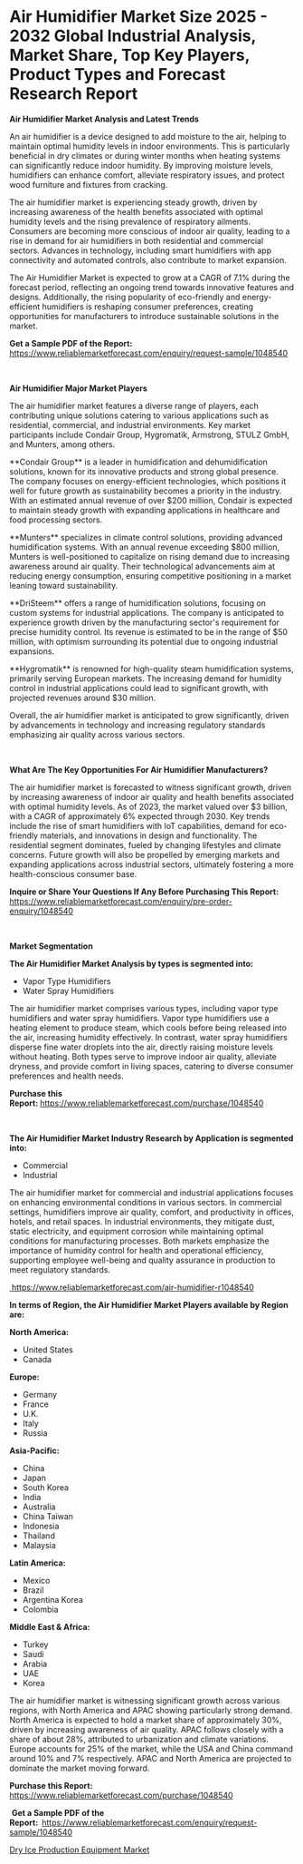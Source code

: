 <p><h1>Air Humidifier Market Size 2025 - 2032 Global Industrial Analysis, Market Share, Top Key Players, Product Types and Forecast Research Report</h1></p><p><strong>Air Humidifier Market Analysis and Latest Trends</strong></p>
<p><p>An air humidifier is a device designed to add moisture to the air, helping to maintain optimal humidity levels in indoor environments. This is particularly beneficial in dry climates or during winter months when heating systems can significantly reduce indoor humidity. By improving moisture levels, humidifiers can enhance comfort, alleviate respiratory issues, and protect wood furniture and fixtures from cracking.</p><p>The air humidifier market is experiencing steady growth, driven by increasing awareness of the health benefits associated with optimal humidity levels and the rising prevalence of respiratory ailments. Consumers are becoming more conscious of indoor air quality, leading to a rise in demand for air humidifiers in both residential and commercial sectors. Advances in technology, including smart humidifiers with app connectivity and automated controls, also contribute to market expansion. </p><p>The Air Humidifier Market is expected to grow at a CAGR of 7.1% during the forecast period, reflecting an ongoing trend towards innovative features and designs. Additionally, the rising popularity of eco-friendly and energy-efficient humidifiers is reshaping consumer preferences, creating opportunities for manufacturers to introduce sustainable solutions in the market.</p></p>
<p><strong>Get a Sample PDF of the Report:&nbsp;</strong> <a href="https://www.reliablemarketforecast.com/enquiry/request-sample/1048540?utm_campaign=1888&utm_medium=2&utm_source=Github&utm_content=ia&utm_term=22022025&utm_id=air-humidifier">https://www.reliablemarketforecast.com/enquiry/request-sample/1048540</a></p>
<p>&nbsp;</p>
<p><strong>Air Humidifier Major Market Players</strong></p>
<p><p>The air humidifier market features a diverse range of players, each contributing unique solutions catering to various applications such as residential, commercial, and industrial environments. Key market participants include Condair Group, Hygromatik, Armstrong, STULZ GmbH, and Munters, among others.</p><p>**Condair Group** is a leader in humidification and dehumidification solutions, known for its innovative products and strong global presence. The company focuses on energy-efficient technologies, which positions it well for future growth as sustainability becomes a priority in the industry. With an estimated annual revenue of over $200 million, Condair is expected to maintain steady growth with expanding applications in healthcare and food processing sectors.</p><p>**Munters** specializes in climate control solutions, providing advanced humidification systems. With an annual revenue exceeding $800 million, Munters is well-positioned to capitalize on rising demand due to increasing awareness around air quality. Their technological advancements aim at reducing energy consumption, ensuring competitive positioning in a market leaning toward sustainability.</p><p>**DriSteem** offers a range of humidification solutions, focusing on custom systems for industrial applications. The company is anticipated to experience growth driven by the manufacturing sector's requirement for precise humidity control. Its revenue is estimated to be in the range of $50 million, with optimism surrounding its potential due to ongoing industrial expansions.</p><p>**Hygromatik** is renowned for high-quality steam humidification systems, primarily serving European markets. The increasing demand for humidity control in industrial applications could lead to significant growth, with projected revenues around $30 million.</p><p>Overall, the air humidifier market is anticipated to grow significantly, driven by advancements in technology and increasing regulatory standards emphasizing air quality across various sectors.</p></p>
<p>&nbsp;</p>
<p><strong>What Are The Key Opportunities For Air Humidifier Manufacturers?</strong></p>
<p><p>The air humidifier market is forecasted to witness significant growth, driven by increasing awareness of indoor air quality and health benefits associated with optimal humidity levels. As of 2023, the market valued over $3 billion, with a CAGR of approximately 6% expected through 2030. Key trends include the rise of smart humidifiers with IoT capabilities, demand for eco-friendly materials, and innovations in design and functionality. The residential segment dominates, fueled by changing lifestyles and climate concerns. Future growth will also be propelled by emerging markets and expanding applications across industrial sectors, ultimately fostering a more health-conscious consumer base.</p></p>
<p><strong>Inquire or Share Your Questions If Any Before Purchasing This Report:</strong> <a href="https://www.reliablemarketforecast.com/enquiry/pre-order-enquiry/1048540?utm_campaign=1888&utm_medium=2&utm_source=Github&utm_content=ia&utm_term=22022025&utm_id=air-humidifier">https://www.reliablemarketforecast.com/enquiry/pre-order-enquiry/1048540</a></p>
<p>&nbsp;</p>
<p><strong>Market Segmentation</strong></p>
<p><strong>The Air Humidifier Market Analysis by types is segmented into:</strong></p>
<p><ul><li>Vapor Type Humidifiers</li><li>Water Spray Humidifiers</li></ul></p>
<p><p>The air humidifier market comprises various types, including vapor type humidifiers and water spray humidifiers. Vapor type humidifiers use a heating element to produce steam, which cools before being released into the air, increasing humidity effectively. In contrast, water spray humidifiers disperse fine water droplets into the air, directly raising moisture levels without heating. Both types serve to improve indoor air quality, alleviate dryness, and provide comfort in living spaces, catering to diverse consumer preferences and health needs.</p></p>
<p><strong>Purchase this Report:&nbsp;</strong><a href="https://www.reliablemarketforecast.com/purchase/1048540?utm_campaign=1888&utm_medium=2&utm_source=Github&utm_content=ia&utm_term=22022025&utm_id=air-humidifier">https://www.reliablemarketforecast.com/purchase/1048540</a></p>
<p>&nbsp;</p>
<p><strong>The Air Humidifier Market Industry Research by Application is segmented into:</strong></p>
<p><ul><li>Commercial</li><li>Industrial</li></ul></p>
<p><p>The air humidifier market for commercial and industrial applications focuses on enhancing environmental conditions in various sectors. In commercial settings, humidifiers improve air quality, comfort, and productivity in offices, hotels, and retail spaces. In industrial environments, they mitigate dust, static electricity, and equipment corrosion while maintaining optimal conditions for manufacturing processes. Both markets emphasize the importance of humidity control for health and operational efficiency, supporting employee well-being and quality assurance in production to meet regulatory standards.</p></p>
<p><a href="https://www.reliablemarketforecast.com/air-humidifier-r1048540?utm_campaign=1888&utm_medium=2&utm_source=Github&utm_content=ia&utm_term=22022025&utm_id=air-humidifier">&nbsp;https://www.reliablemarketforecast.com/air-humidifier-r1048540</a></p>
<p><strong>In terms of Region, the Air Humidifier Market Players available by Region are:</strong></p>
<p>
    <p> <strong> North America: </strong>
        <ul>
            <li>United States</li>
            <li>Canada</li>
        </ul>
        </p> 
    <p> <strong> Europe: </strong>
        <ul>
            <li>Germany</li>
            <li>France</li>
            <li>U.K.</li>
            <li>Italy</li>
            <li>Russia</li>
        </ul>
        </p> 
    <p> <strong> Asia-Pacific: </strong>
        <ul>
            <li>China</li>
            <li>Japan</li>
            <li>South Korea</li>
            <li>India</li>
            <li>Australia</li>
            <li>China Taiwan</li>
            <li>Indonesia</li>
            <li>Thailand</li>
            <li>Malaysia</li>
        </ul>
        </p> 
    <p> <strong> Latin America: </strong>
        <ul>
            <li>Mexico</li>
            <li>Brazil</li>
            <li>Argentina Korea</li>
            <li>Colombia</li>
        </ul>
        </p> 
    <p> <strong> Middle East & Africa: </strong>
        <ul>
            <li>Turkey</li>
            <li>Saudi</li>
            <li>Arabia</li>
            <li>UAE</li>
            <li>Korea</li>
        </ul>
    </p>
    </p>
<p><p>The air humidifier market is witnessing significant growth across various regions, with North America and APAC showing particularly strong demand. North America is expected to hold a market share of approximately 30%, driven by increasing awareness of air quality. APAC follows closely with a share of about 28%, attributed to urbanization and climate variations. Europe accounts for 25% of the market, while the USA and China command around 10% and 7% respectively. APAC and North America are projected to dominate the market moving forward.</p></p>
<p><strong>Purchase this Report: </strong><a href="https://www.reliablemarketforecast.com/purchase/1048540?utm_campaign=1888&utm_medium=2&utm_source=Github&utm_content=ia&utm_term=22022025&utm_id=air-humidifier">https://www.reliablemarketforecast.com/purchase/1048540</a></p>
<p>&nbsp;<strong>Get a Sample PDF of the Report:&nbsp;&nbsp;</strong><a href="https://www.reliablemarketforecast.com/enquiry/request-sample/1048540?utm_campaign=1888&utm_medium=2&utm_source=Github&utm_content=ia&utm_term=22022025&utm_id=air-humidifier">https://www.reliablemarketforecast.com/enquiry/request-sample/1048540</a></p>
<p><strong></strong></p>
<p><p><a href="https://github.com/gulaimolin/Market-Research-Report-List-7/blob/main/dry-ice-production-equipment-market.md?utm_campaign=1888&utm_medium=2&utm_source=Github&utm_content=ia&utm_term=22022025&utm_id=air-humidifier">Dry Ice Production Equipment Market</a></p></p>